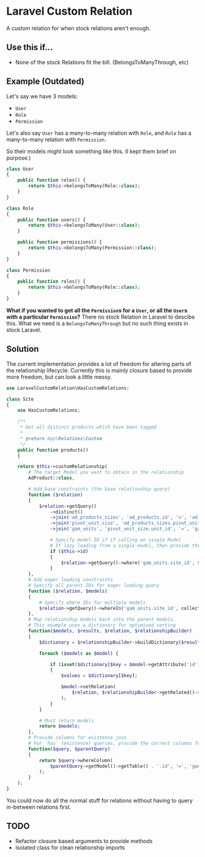 # Laravel Custom Relation

A custom relation for when stock relations aren't enough.

## Use this if...

* None of the stock Relations fit the bill. (BelongsToManyThrough, etc)

## Example (Outdated)

Let's say we have 3 models:

- `User`
- `Role`
- `Permission`

Let's also say `User` has a many-to-many relation with `Role`, and `Role` has a many-to-many relation with `Permission`. 

So their models might look something like this. (I kept them brief on purpose.)

```php
class User
{
    public function roles() {
        return $this->belongsToMany(Role::class);
    }
}
```
```php
class Role
{
    public function users() {
        return $this->belongsToMany(User::class);
    }

    public function permissions() {
        return $this->belongsToMany(Permission::class);
    }
}
```
```php
class Permission
{
    public function roles() {
        return $this->belongsToMany(Role::class);
    }
}
```

**What if you wanted to get all the `Permission`s for a `User`, or all the `User`s with a particular `Permission`?** There no stock Relation in Laravel to descibe this. What we need is a `BelongsToManyThrough` but no such thing exists in stock Laravel.

## Solution

The current implementation provides a lot of freedom for altering parts of the relationship lifecycle. Currently this is mainly closure based to provide more freedom, but can look a little messy.

```php
use LaravelCustomRelation\HasCustomRelations;

class Site
{
    use HasCustomRelations;

    /**
     * Get all distinct products which have been tagged
     *
     * @return App\Relations\Custom
     */
    public function products()
    {

    return $this->customRelationship(
        # The target Model you want to obtain in the relationship
        AdProduct::class,

        # Add base constraints (the base relationship query)
        function ($relation)
        {
            $relation->getQuery()
                ->distinct()
                ->join('ad_products_sizes', 'ad_products.id', '=', 'ad_products_sizes.product_id')
                ->join('pivot_unit_size', 'ad_products_sizes.pivot_unit_size_id', '=', 'pivot_unit_size.id')
                ->join('gam_units', 'pivot_unit_size.unit_id', '=', 'gam_units.id');

                # Specify model ID if if calling on single Model
                # If lazy loading from a single model, then provide the WHERE constraint
                if ($this->id)
                {
                    $relation->getQuery()->where('gam_units.site_id', $this->id);
                }
        },
        # Add eager loading constraints
        # Specify all parent IDs for eager loading query
        function ($relation, $models)
        {
            # Specify where IDs for multiple models
            $relation->getQuery()->whereIn('gam_units.site_id', collect($models)->pluck('id'));
        },
        # Map relationship models back into the parent models.
        # This example uses a dictionary for optimised sorting
        function($models, $results, $relation, $relationshipBuilder)
        {
            $dictionary = $relationshipBuilder->buildDictionary($results, 'site_id');

            foreach ($models as $model) {

                if (isset($dictionary[$key = $model->getAttribute('id')]))
                {
                    $values = $dictionary[$key];

                    $model->setRelation(
                        $relation, $relationshipBuilder->getRelated()->newCollection($values)
                    );
                }
            }

            # Must return models
            return $models;
        },
        # Provide columns for existence join
        # For `has` (existence) queries, provide the correct columns for the join
        function($query, $parentQuery)
        {
            return $query->whereColumn(
                $parentQuery->getModel()->getTable() . '.id', '=', 'gam_units.site_id'
            );
        }
    );
}
```

You could now do all the normal stuff for relations without having to query in-between relations first.

## TODO

- Refactor closure based arguments to provide methods
- Isolated class for clean relationship imports